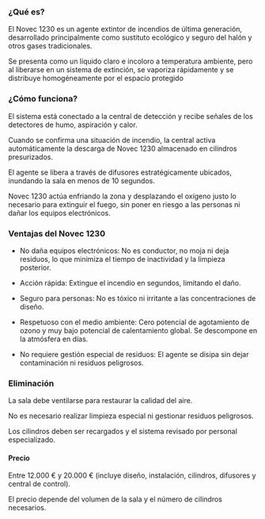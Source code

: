 ### ¿Qué es?
El Novec 1230 es un agente extintor de incendios de última generación, desarrollado principalmente como sustituto ecológico y seguro del halón y otros gases tradicionales. 

Se presenta como un líquido claro e incoloro a temperatura ambiente, pero al liberarse en un sistema de extinción, se vaporiza rápidamente y se distribuye homogéneamente por el espacio protegido

### ¿Cómo funciona?
El sistema está conectado a la central de detección y recibe señales de los detectores de humo, aspiración y calor.

Cuando se confirma una situación de incendio, la central activa automáticamente la descarga de Novec 1230 almacenado en cilindros presurizados.

El agente se libera a través de difusores estratégicamente ubicados, inundando la sala en menos de 10 segundos.

Novec 1230 actúa enfriando la zona y desplazando el oxígeno justo lo necesario para extinguir el fuego, sin poner en riesgo a las personas ni dañar los equipos electrónicos.

### Ventajas del Novec 1230
 - No daña equipos electrónicos: No es conductor, no moja ni deja residuos, lo que minimiza el tiempo de inactividad y la limpieza posterior.

- Acción rápida: Extingue el incendio en segundos, limitando el daño.

- Seguro para personas: No es tóxico ni irritante a las concentraciones de diseño.

- Respetuoso con el medio ambiente: Cero potencial de agotamiento de ozono y muy bajo potencial de calentamiento global. Se descompone en la atmósfera en días.

- No requiere gestión especial de residuos: El agente se disipa sin dejar contaminación ni residuos peligrosos.

### Eliminación
La sala debe ventilarse para restaurar la calidad del aire.

No es necesario realizar limpieza especial ni gestionar residuos peligrosos.

Los cilindros deben ser recargados y el sistema revisado por personal especializado.

#### Precio 
Entre 12.000 € y 20.000 € (incluye diseño, instalación, cilindros, difusores y central de control).

El precio depende del volumen de la sala y el número de cilindros necesarios.


